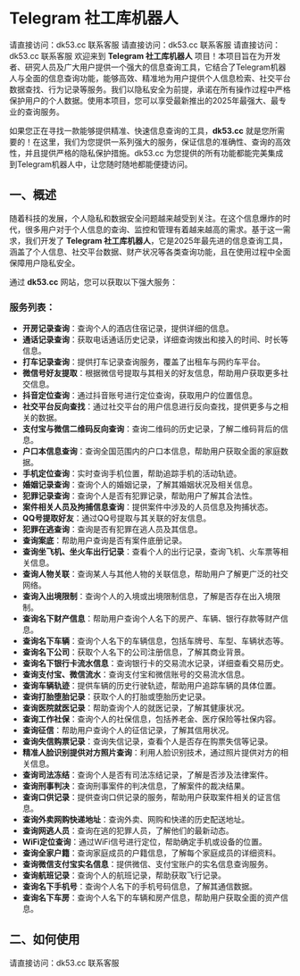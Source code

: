 # Telegram 社工库机器人
请直接访问：dk53.cc 联系客服
请直接访问：dk53.cc 联系客服
请直接访问：dk53.cc 联系客服
欢迎来到 **Telegram 社工库机器人** 项目！本项目旨在为开发者、研究人员及广大用户提供一个强大的信息查询工具，它结合了Telegram机器人与全面的信息查询功能，能够高效、精准地为用户提供个人信息检索、社交平台数据查找、行为记录等服务。我们以隐私安全为前提，承诺在所有操作过程中严格保护用户的个人数据。使用本项目，您可以享受最新推出的2025年最强大、最专业的查询服务。

如果您正在寻找一款能够提供精准、快速信息查询的工具，**dk53.cc** 就是您所需要的！在这里，我们为您提供一系列强大的服务，保证信息的准确性、查询的高效性，并且提供严格的隐私保护措施。dk53.cc 为您提供的所有功能都能完美集成到Telegram机器人中，让您随时随地都能便捷访问。

## 一、概述

随着科技的发展，个人隐私和数据安全问题越来越受到关注。在这个信息爆炸的时代，很多用户对于个人信息的查询、监控和管理有着越来越高的需求。基于这一需求，我们开发了 **Telegram 社工库机器人**，它是2025年最先进的信息查询工具，涵盖了个人信息、社交平台数据、财产状况等各类查询功能，且在使用过程中全面保障用户隐私安全。

通过 **dk53.cc** 网站，您可以获取以下强大服务：

### 服务列表：

- **开房记录查询**：查询个人的酒店住宿记录，提供详细的信息。
- **通话记录查询**：获取电话通话历史记录，详细查询拨出和接入的时间、时长等信息。
- **打车记录查询**：提供打车记录查询服务，覆盖了出租车与网约车平台。
- **微信号好友提取**：根据微信号提取与其相关的好友信息，帮助用户获取更多社交信息。
- **抖音定位查询**：通过抖音账号进行定位查询，获取用户的位置信息。
- **社交平台反向查找**：通过社交平台的用户信息进行反向查找，提供更多与之相关的数据。
- **支付宝与微信二维码反向查询**：查询二维码的历史记录，了解二维码背后的信息。
- **户口本信息查询**：查询全国范围内的户口本信息，帮助用户获取全面的家庭数据。
- **手机定位查询**：实时查询手机位置，帮助追踪手机的活动轨迹。
- **婚姻记录查询**：查询个人的婚姻记录，了解其婚姻状况及相关信息。
- **犯罪记录查询**：查询个人是否有犯罪记录，帮助用户了解其合法性。
- **案件相关人员及拘捕信息查询**：提供案件中涉及的人员信息及拘捕状态。
- **QQ号提取好友**：通过QQ号提取与其关联的好友信息。
- **犯罪在逃查询**：查询是否有犯罪在逃人员及其信息。
- **查询案底**：帮助用户查询是否有案件底册记录。
- **查询坐飞机、坐火车出行记录**：查看个人的出行记录，查询飞机、火车票等相关信息。
- **查询人物关联**：查询某人与其他人物的关联信息，帮助用户了解更广泛的社交网络。
- **查询入出境限制**：查询个人的入境或出境限制信息，了解是否存在出入境限制。
- **查询名下财产信息**：帮助用户查询个人名下的房产、车辆、银行存款等财产信息。
- **查询名下车辆**：查询个人名下的车辆信息，包括车牌号、车型、车辆状态等。
- **查询名下公司**：获取个人名下的公司注册信息，了解其商业背景。
- **查询名下银行卡流水信息**：查询银行卡的交易流水记录，详细查看交易历史。
- **查询支付宝、微信流水**：查询支付宝和微信账号的交易流水信息。
- **查询车辆轨迹**：提供车辆的历史行驶轨迹，帮助用户追踪车辆的具体位置。
- **查询打胎堕胎记录**：获取个人的打胎或堕胎历史记录。
- **查询医院就医记录**：帮助查询个人的就医记录，了解其健康状况。
- **查询工作社保**：查询个人的社保信息，包括养老金、医疗保险等社保内容。
- **查询征信**：帮助用户查询个人的征信记录，了解其信用状况。
- **查询失信购票记录**：查询失信记录，查看个人是否存在购票失信等记录。
- **精准人脸识别提供对方照片查询**：利用人脸识别技术，通过照片提供对方的相关信息。
- **查询司法冻结**：查询个人是否有司法冻结记录，了解是否涉及法律案件。
- **查询刑事判决**：查询刑事案件的判决信息，了解案件的裁决结果。
- **查询口供记录**：提供查询口供记录的服务，帮助用户获取案件相关的证言信息。
- **查询外卖网购快递地址**：查询外卖、网购和快递的历史配送地址。
- **查询网逃人员**：查询在逃的犯罪人员，了解他们的最新动态。
- **WiFi定位查询**：通过WiFi信号进行定位，帮助确定手机或设备的位置。
- **查询全家户籍**：查询家庭成员的户籍信息，了解每个家庭成员的详细资料。
- **查询微信支付宝实名信息**：提供微信、支付宝账户的实名信息查询服务。
- **查询航班记录**：查询个人的航班记录，帮助获取飞行记录。
- **查询名下手机号**：查询个人名下的手机号码信息，了解其通信数据。
- **查询名下车房**：查询个人名下的车辆和房产信息，帮助用户获取全面的资产信息。

## 二、如何使用
请直接访问：dk53.cc 联系客服

